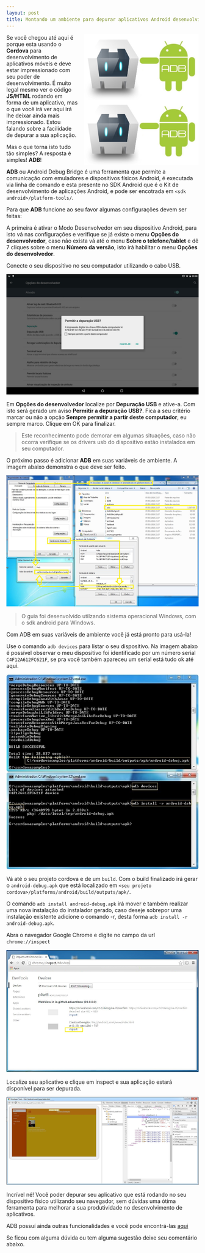 ```yaml
---
layout: post
title: Montando um ambiente para depurar aplicativos Android desenvolvidos com Apache Cordova
---
```

<a href="#cordova-android-adb">
	<img src="/img/posts/adb-cordova/cordova_android_adb.jpg" style="float:right;margin-left:15px;max-width:300px" class="img-thumbnail img-responsive" alt="Cordova + Android ADB">
</a>

<a href="#_" class="lightbox" id="cordova-android-adb">
	<img src="/img/posts/adb-cordova/cordova_android_adb.jpg" style="float:right;margin-left:15px;max-width:300px" class="img-thumbnail img-responsive" alt="Cordova + Android ADB">
</a>

Se você chegou até aqui é porque esta usando o **Cordova** para desenvolvimento de aplicativos móveis
e deve estar impressionado com seu poder de desenvolvimento. É muito legal mesmo ver o código **JS/HTML**
rodando em forma de um aplicativo, mas o que você irá ver aqui irá lhe deixar
ainda mais impressionado. Estou falando sobre a facilidade de depurar a sua aplicação. 

Mas o que torna isto tudo tão simples? 
A resposta é simples! **ADB**!

**ADB** ou Android Debug Bridge é uma ferramenta que permite a comunicação
com emuladores e dispositivos físicos Android, é executada via linha de comando e esta presente
no SDK Android que é o Kit de desenvolvimento de aplicações Android,
e pode ser encotrada em `<sdk android>/platform-tools/`.

Para que **ADB** funcione ao seu favor algumas configurações devem ser feitas:
	
A primeira é ativar o Modo Desenvolvedor em seu dispositivo Android, para isto vá nas configurações e verifique se já existe o menu **Opções do desenvolvedor**, caso não exista vá até o menu **Sobre o telefone/tablet** e dê 7 cliques sobre o menu **Número da versão**, isto irá habilitar o menu **Opções do desenvolvedor**.
	
Conecte o seu dispositivo no seu computador utilizando o cabo USB.

<img src="/img/posts/adb-cordova/depurar_usb.jpg" class="img-thumbnail img-responsive center-block" alt="Depurar USB">
	
Em **Opções do desenvolvedor** localize por **Depuração USB** e ative-a. Com isto será gerado um aviso **Permitir a depuração USB?**. Fica a seu critério marcar ou não a opção **Sempre permitir a partir deste computador**, eu sempre marco. 
Clique em OK para finalizar.
	
<blockquote><p>Este reconhecimento pode demorar em algumas situações, caso não ocorra verifique se os drivers usb do dispositivo estão instalados em seu computador.</p></blockquote>
	
O próximo passo é adicionar **ADB** em suas variáveis de ambiente. 
A imagem abaixo demonstra o que deve ser feito.
	
<img src="/img/posts/adb-cordova/adb_variavel_ambiente.JPG" class="img-thumbnail img-responsive center-block" alt="Variáveis de Ambiente ADB">

<blockquote><p>O guia foi desenvolvido utilzando sistema operacional Windows, com o sdk android para Windows.</p></blockquote>
		
Com ADB em suas variáveis de ambiente você já está pronto para usá-la!
	
Use o comando `adb devices` para listar o seu dispositivo. Na imagem abaixo é possível observar o meu dispositivo foi identificado por um número serial `C4F12A612FC621F`, se pra você também apareceu um serial está tudo ok até aqui.

<img src="/img/posts/adb-cordova/adb_devices_install.JPG" class="img-thumbnail img-responsive center-block" alt="ADB devices install">
	
Vá até o seu projeto cordova e de um `build`. Com o build finalizado irá gerar o `android-debug.apk` que está localizado em `<seu projeto cordova>/platforms/android/build/outputs/apk/`.
	
O comando `adb install android-debug.apk` irá mover e também realizar uma nova instalação do instalador gerado, caso deseje sobrepor uma instalação existente adicione o comando -r,	desta forma `adb install -r android-debug.apk`.

Abra o navegador Google Chrome e digite no campo da url `chrome://inspect`
	
<img src="/img/posts/adb-cordova/chrome_inspect.JPG" class="img-thumbnail img-responsive center-block" alt="Chrome Inspect">
	
Localize seu aplicativo e clique em inspect e sua aplicação estará disponível para ser depurada.
	
<img src="/img/posts/adb-cordova/debugg_application.JPG" class="img-thumbnail img-responsive center-block" alt="Chrome Debugger">
	
Incrível né! Você poder depurar seu aplicativo que está rodando no seu dispositivo físico utilizando seu navegador, sem dúvidas uma ótima ferramenta para melhorar a sua produtividade no desenvolvimento de aplicativos.
	
ADB possuí ainda outras funcionalidades e você pode encontrá-las [aqui](https://developer.android.com/studio/command-line/adb.html) 
	
Se ficou com alguma dúvida ou tem alguma sugestão deixe seu comentário abaixo.
